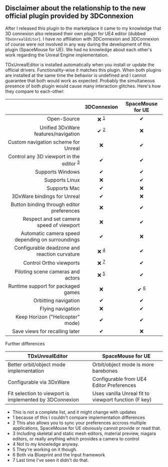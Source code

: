 ## Disclaimer about the relationship to the new official plugin provided by 3DConnexion

After I released this plugin to the marketplace it came to my knowledge that 3D connexion also released their own plugin for UE4 editor (dubbed `TDxUnrealEditor`). I have no affiliation with 3DConnexion and 3DConnexion of course were not involved in any way during the development of this plugin (SpaceMouse for UE). We had no knowledge about each other's work regarding the Unreal Engine implementation.

TDxUnrealEditor is installed automatically when you install or update the official drivers. Functionality-wise it matches this plugin. When both plugins are installed at the same time the behavior is undefined and I cannot guarantee that both would work as expected. Probably the simultaneous presence of both plugin would cause many interaction glitches. Here's how they compare to each-other:

| | 3DConnexion | SpaceMouse for UE |
| -: | :-: | :-: |
| Open-Source | ❌ <sup>[1](#f1)</sup> | ✔ |
| Unified 3DxWare features/navigation | ✔ <sup>[2](#f2)</sup> | ❌ |
| Custom navigation scheme for Unreal | ❌ | ✔ |
| Control any 3D viewport in the editor <sup>[3](#f3)</sup> | ✔ | ✔ |
| Supports Windows | ✔ | ✔ |
| Supports Linux | ❌ | ✔ |
| Supports Mac | ✔ | ❌ |
| 3DxWare bindings for Unreal | ✔ | ❌ |
| Button binding through editor preferences | ❌ | ✔ |
| Respect and set camera speed of viewport | ❌ | ✔ |
| Automatic camera speed depending on surroundings | ✔ | ❌ |
| Configurable deadzone and reaction curvature | ❌ <sup>[4](#f4)</sup> | ✔ |
| Control Ortho viewports | ❌ <sup>[7](#f7)</sup> | ✔ |
| Piloting scene cameras and actors | ❌ <sup>[5](#f5)</sup> | ✔ |
| Runtime support for packaged games | ❌ | ✔ <sup>[6](#f6)</sup> |
| Orbitting navigation | ✔ | ✔ |
| Flying navigation | ❌ | ✔ |
| Keep Horizon ("Helicopter" mode) | ✔ | ✔ |
| Save views for recalling later | ✔ | ❌ |

Further differences

| TDxUnrealEditor | SpaceMouse for UE |
| - | - |
| Better orbit/object mode implementation | Orbit/object mode is more barebones |
| Configurable via 3DxWare | Configurable from UE4 Editor Preferences |
| Fit selection to viewport is implemented by 3DConnexion | Uses vanilla Unreal fit to viewport function (F key) |

* This is not a complete list, and it might change with updates
* <a name="f1">1</a> because of this I couldn't compare implementation differences
* <a name="f2">2</a> This also allows you to sync your preferences accross multiple applications, SpaceMouse for UE obviously cannot provide or read that.
* <a name="f3">3</a> Including skeletal and static mesh editors, material preview, niagara editors, or really anything which provides a camera to control
* <a name="f4">4</a> Not to my knowledge anyway.
* <a name="f5">5</a> They're working on it though.
* <a name="f6">6</a> Both via Blueprint and the Input framework
* <a name="f7">7</a> Last time I've seen it didn't do that.
